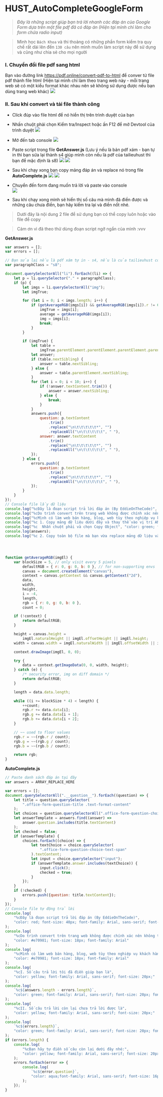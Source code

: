 # HUST_AutoCompleteGoogleForm
>*Đây là những script giúp bạn trả lời nhanh các đáp án của Google Form dựa trên một file pdf đã có đáp án (Hiện tại mình chỉ làm cho form chứa radio input)*  

>Mình học `Bách Khoa` và thi thoảng có những phần form kiểm tra quy chế rất dài lên đến `130 câu` nên mình muốn làm script này để sử dụng và cũng như chia sẻ cho mọi người  
### **I. Chuyển đổi file pdf sang html**  
Bạn vào đường link https://pdf.online/convert-pdf-to-html để conver từ file pdf thành file html (Hiện tại mình chỉ làm theo trang web này - mỗi trang web sẽ có một kiểu format khác nhau nên sẽ không sử dụng được nếu bạn dùng trang web khác)
![](https://ik.imagekit.io/uvn3cxjawn6/default/pdf2html_SBftzH3SC.png?ik-sdk-version=javascript-1.4.3&updatedAt=1656755204655)

### **II. Sau khi convert và tải file thành công**    
- Click đúp vào file html để nó hiển thị trên trình duyệt của bạn  
- Nhấn chuột phải chọn Kiểm tra/Inspect hoặc ấn F12 để mở Devtool của trình duyệt 
![](https://ik.imagekit.io/uvn3cxjawn6/default/inspect_810dBSYoH.png?ik-sdk-version=javascript-1.4.3&updatedAt=16567554652177)        

- Mở đến tab console
![](https://ik.imagekit.io/uvn3cxjawn6/default/devtool_N5N1pcl0F.png?ik-sdk-version=javascript-1.4.3&updatedAt=1656755854042)

- Paste script trong file **GetAnswer.js** (Lưu ý nếu là bản pdf xám - bạn tự in thì bạn sửa lại thành s4 giúp mình còn nếu là pdf của tailieuhust thì bạn để mặc định là s8)
![](https://ik.imagekit.io/uvn3cxjawn6/default/runscript1_qSTiGTKK9.png?ik-sdk-version=javascript-1.4.3&updatedAt=1656755855239)
![](https://ik.imagekit.io/uvn3cxjawn6/default/editclass_slvYeW3AV.png?ik-sdk-version=javascript-1.4.3&updatedAt=1656758055134)

- Sau khi chạy xong bạn copy mảng đáp án và replace nó trong file **AutoComplete.js**
![](https://ik.imagekit.io/uvn3cxjawn6/default/copyobject_hQqp2cvV1.png?ik-sdk-version=javascript-1.4.3&updatedAt=1656755854275)
![](https://ik.imagekit.io/uvn3cxjawn6/default/replacearr_ilk4uJsvc.png?ik-sdk-version=javascript-1.4.3&updatedAt=1656756708032)

- Chuyển đến form đang muốn trả lời và paste vào console  
![](https://ik.imagekit.io/uvn3cxjawn6/default/runscript2_VzAot8MP6.png?ik-sdk-version=javascript-1.4.3&updatedAt=1656755855592)
- Sau khi chạy xong mình sẽ hiển thị số câu mà mình đã điền được và những câu chưa điền, bạn hãy kiểm tra lại và điền nốt nhé.

>Dưới đây là nội dung 2 file để sử dụng bạn có thể copy luôn hoặc vào file để copy

>Cảm ơn vì đã theo thử dùng đoạn script ngỡ ngẩn của mình :vvv

**GetAnswer.js**
```js
var answers = [];
var errors = [];

// Bạn sửa lại nếu là pdf xám tự in - s4, nếu là của tailieuhust có màu thì là s8
var paragraphClass = "s8";

document.querySelectorAll("li").forEach((li) => {
	let p = li.querySelector("." + paragraphClass);
	if (p) {
		let imgs = li.querySelectorAll("img");
		let imgTrue;

		for (let i = 0; i < imgs.length; i++) {
			if (getAverageRGB(imgs[i]) && getAverageRGB(imgs[i]).r != 68) {
				imgTrue = imgs[i];
				average = getAverageRGB(imgs[i]);
				img = imgs[i];
				break;
			}
		}

		if (imgTrue) {
			let table =
				imgTrue.parentElement.parentElement.parentElement.parentElement;
			let answer;
			if (table.nextSibling) {
				answer = table.nextSibling;
			} else {
				answer = table.parentElement.nextSibling;
			}
			for (let i = 0; i < 10; i++) {
				if (!answer.textContent.trim()) {
					answer = answer.nextSibling;
				} else {
					break;
				}
			}
			answers.push({
				question: p.textContent
					.trim()
					.replace("\n\t\t\t\t\t*", "")
					.replaceAll("\n\t\t\t\t\t", " "),
				answer: answer.textContent
					.trim()
					.replace("\n\t\t\t\t\t*", "")
					.replaceAll("\n\t\t\t\t\t", " "),
			});
		} else {
			errors.push({
				question: p.textContent
					.trim()
					.replace("\n\t\t\t\t\t*", "")
					.replaceAll("\n\t\t\t\t\t", " "),
			});
		}
	}
});
// Console file lấy dữ liệu
console.log("%cĐây là đoạn script trả lời đáp án (By EddieOnTheCode)", "color: red; font-size: 40px; font-family: Arial, sans-serif; font-weight: bold");
console.log("%cDo trình convert trên trang web không được chính xác nên không thể copy toàn bộ đáp án mong bạn thông cảm", "color: #e70981; font-size: 18px; font-family: Arial");
console.log("%cMình có làm web bán hàng, blog, web tùy theo nghiệp vụ khách hàng và nhận hỗ trợ hoặc làm những đồ án đơn giản. Nếu bạn cần thì liên hệ với mình qua facebook https://www.facebook.com/dung.nguyentien.eddie/", "color: #e70981; font-size: 18px; font-family: Arial")
console.log("%c 1. Copy mảng dữ liệu dưới đây và thay thế vào vị trí ANSWER_ARRAY_HERE trong file AutoComplete.js", "color: yellow; font-family: Arial, sans-serif; font-size: 20px;");
console.log("%c  Nhấn chuột phải và chọn Copy Object", "color: green; font-family: Arial, sans-serif; font-size: 20px;");
console.log(answers);
console.log("%c 2. Copy toàn bộ file mà bạn vừa replace mảng dữ liệu và paste vào tab console của form mà bạn đang muốn trả lời", "color: yellow; font-family: Arial, sans-serif; font-size: 20px;");




function getAverageRGB(imgEl) {
	var blockSize = 5, // only visit every 5 pixels
		defaultRGB = { r: 0, g: 0, b: 0 }, // for non-supporting envs
		canvas = document.createElement("canvas"),
		context = canvas.getContext && canvas.getContext("2d"),
		data,
		width,
		height,
		i = -4,
		length,
		rgb = { r: 0, g: 0, b: 0 },
		count = 0;

	if (!context) {
		return defaultRGB;
	}

	height = canvas.height =
		imgEl.naturalHeight || imgEl.offsetHeight || imgEl.height;
	width = canvas.width = imgEl.naturalWidth || imgEl.offsetWidth || imgEl.width;

	context.drawImage(imgEl, 0, 0);

	try {
		data = context.getImageData(0, 0, width, height);
	} catch (e) {
		/* security error, img on diff domain */
		return defaultRGB;
	}

	length = data.data.length;

	while ((i += blockSize * 4) < length) {
		++count;
		rgb.r += data.data[i];
		rgb.g += data.data[i + 1];
		rgb.b += data.data[i + 2];
	}

	// ~~ used to floor values
	rgb.r = ~~(rgb.r / count);
	rgb.g = ~~(rgb.g / count);
	rgb.b = ~~(rgb.b / count);

	return rgb;
}
```


**AutoComplete.js**
```js
// Paste danh sách đáp án tại đây 
var answers = ARRAY_REPLACE_HERE

var errors = [];
document.querySelectorAll(".__question__").forEach((question) => {
	let title = question.querySelector(
		".office-form-question-title .text-format-content"
	);
	let choices = question.querySelectorAll(".office-form-question-choice");
	let answerTemplate = answers.find((answer) =>
		answer.question.includes(title.textContent)
	);
	let checked = false;
	if (answerTemplate) {
		choices.forEach((choice) => {
			let textChoice = choice.querySelector(
				".office-form-question-choice-text-span"
			).textContent;
			let input = choice.querySelector("input");
			if (answerTemplate.answer.includes(textChoice)) {
				input.click();
				checked = true;
			}
		});
	}
	if (!checked) {
		errors.push({question: title.textContent});
	}
});
// Console file tự động trả lời
console.log(
	"%cĐây là đoạn script trả lời đáp án (By EddieOnTheCode)",
	"color: red; font-size: 40px; font-family: Arial, sans-serif; font-weight: bold"
);
console.log(
	"%cDo trình convert trên trang web không được chính xác nên không thể copy toàn bộ đáp án mong bạn thông cảm",
	"color: #e70981; font-size: 18px; font-family: Arial"
);
console.log(
	"%cMình có làm web bán hàng, blog, web tùy theo nghiệp vụ khách hàng và nhận hỗ trợ hoặc làm những đồ án đơn giản. Nếu bạn cần thì liên hệ với mình qua facebook https://www.facebook.com/dung.nguyentien.eddie/",
	"color: #e70981; font-size: 18px; font-family: Arial"
);
console.log(
	"%cI. Số câu trả lời tôi đã điền giúp bạn là",
	"color: yellow; font-family: Arial, sans-serif; font-size: 20px;"
);
console.log(
	`%c${answers.length - errors.length}`,
	"color: green; font-family: Arial, sans-serif; font-size: 20px; font-weight: bold"
);
console.log(
	"%cII. Số câu trả lời còn lại chưa trả lời được là",
	"color: yellow; font-family: Arial, sans-serif; font-size: 20px;"
);
console.log(
	`%c${errors.length}`,
	"color: green; font-family: Arial, sans-serif; font-size: 20px; font-weight: bold"
);
if (errors.length) {
	console.log(
		"%cBạn hãy tự điền số câu còn lại dưới đây nhé:",
		"color: yellow; font-family: Arial, sans-serif; font-size: 20px;"
	);
	errors.forEach(error => {
		console.log(
			`%c${error.question}`,
			"color: aqua;font-family: Arial, sans-serif; font-size: 16px"
		);
	});
}
```

 

 
